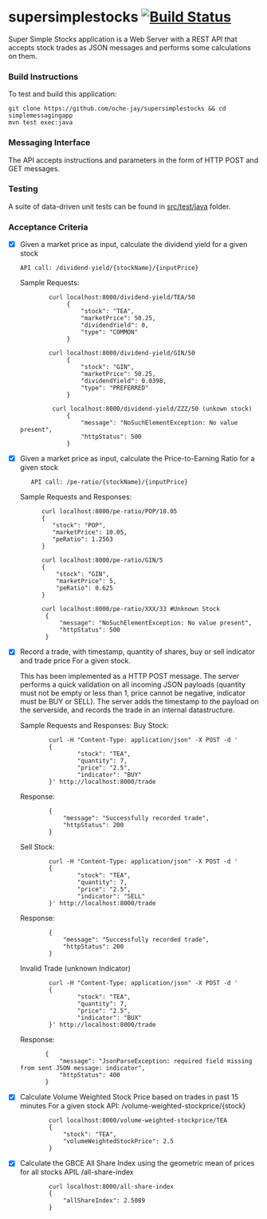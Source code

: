 # supersimplestocks [![Build Status](https://travis-ci.org/oche-jay/supersimplestocks.svg?branch=master)](https://travis-ci.org/oche-jay/simplemessagingapp)

Super Simple Stocks application is a Web Server with a REST API that accepts stock trades as JSON messages and performs
some calculations on them.

### Build Instructions
To test and build this application:

    git clone https://github.com/oche-jay/supersimplestocks && cd simplemessagingapp
    mvn test exec:java
    
### Messaging Interface
 The API accepts instructions and parameters in the form of HTTP POST and GET messages.
  
 ### Testing
A suite of data-driven unit tests can be found in  [src/test/java](/src/test/java/) folder.

 ### Acceptance Criteria                             

  - [x] Given a market price as input, calculate the dividend yield for a given stock  
        
        API call: /dividend-yield/{stockName}/{inputPrice}
        
       Sample Requests: 
  
                curl localhost:8000/dividend-yield/TEA/50 
                     {
                         "stock": "TEA",
                         "marketPrice": 50.25,
                         "dividendYield": 0,
                         "type": "COMMON"
                     }

                curl localhost:8000/dividend-yield/GIN/50  
                     {
                         "stock": "GIN",
                         "marketPrice": 50.25,
                         "dividendYield": 0.0398,
                         "type": "PREFERRED"
                     }

                 curl localhost:8000/dividend-yield/ZZZ/50 (unkown stock)
                     {
                         "message": "NoSuchElementException: No value present",
                         "httpStatus": 500
                     }

  - [x]  Given a market price as input, calculate the Price-to-Earning Ratio for a given stock  
         
            API call: /pe-ratio/{stockName}/{inputPrice}
                   
     Sample Requests and Responses:  
           
               curl localhost:8000/pe-ratio/POP/10.05  
               {
                  "stock": "POP",
                  "marketPrice": 10.05,
                  "peRatio": 1.2563
               }

               curl localhost:8000/pe-ratio/GIN/5    
               {
                   "stock": "GIN",
                   "marketPrice": 5,
                   "peRatio": 0.625
               }          

               curl localhost:8000/pe-ratio/XXX/33 #Unknown Stock
                {
                    "message": "NoSuchElementException: No value present",
                    "httpStatus": 500
                }
            
  - [x] Record a trade, with timestamp, quantity of shares, buy or sell indicator and trade price For a given stock.
  
    This has been implemented as a HTTP POST message. The server performs a quick validation on all incoming 
    JSON payloads (quantity must not be empty or less than 1, price cannot be negative, indicator 
    must be BUY or SELL). The server adds the timestamp to the payload on the serverside, and records the trade
    in an internal datastructure.

    Sample Requests and Responses: 
    Buy Stock: 

                curl -H "Content-Type: application/json" -X POST -d ' 
                {
                        "stock": "TEA",
                        "quantity": 7,
                        "price": "2.5",
                        "indicator": "BUY"
                }' http://localhost:8000/trade

     Response:

                {
                    "message": "Successfully recorded trade",
                    "httpStatus": 200
                }

     Sell Stock:

                curl -H "Content-Type: application/json" -X POST -d ' 
                {
                        "stock": "TEA",
                        "quantity": 7,
                        "price": "2.5",
                        "indicator": "SELL"
                }' http://localhost:8000/trade

      Response:

                {
                    "message": "Successfully recorded trade",
                    "httpStatus": 200
                }

      Invalid Trade (unknown Indicator)

                curl -H "Content-Type: application/json" -X POST -d ' 
                {
                        "stock": "TEA",
                        "quantity": 7,
                        "price": "2.5",
                        "indicator": "BUX"
                }' http://localhost:8000/trade
                
     Response: 

               {
                   "message": "JsonParseException: required field missing from sent JSON message: indicator",
                   "httpStatus": 400
               }

                
  - [x] Calculate Volume Weighted Stock Price based on trades in past 15 minutes For a given stock
        API: /volume-weighted-stockprice/{stock}
        
                curl localhost:8000/volume-weighted-stockprice/TEA
                {
                    "stock": "TEA",
                    "volumeWeightedStockPrice": 2.5
                }
  
  
  - [x] Calculate the GBCE All Share Index using the geometric mean of prices for all stocks
        APIL /all-share-index

                curl localhost:8000/all-share-index
                {
                    "allShareIndex": 2.5089
                }
        
        
